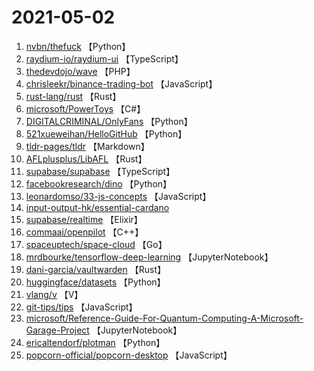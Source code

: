 # 2021-05-02

1. [nvbn/thefuck](https://github.com/nvbn/thefuck) 【Python】
2. [raydium-io/raydium-ui](https://github.com/raydium-io/raydium-ui) 【TypeScript】
3. [thedevdojo/wave](https://github.com/thedevdojo/wave) 【PHP】
4. [chrisleekr/binance-trading-bot](https://github.com/chrisleekr/binance-trading-bot) 【JavaScript】
5. [rust-lang/rust](https://github.com/rust-lang/rust) 【Rust】
6. [microsoft/PowerToys](https://github.com/microsoft/PowerToys) 【C#】
7. [DIGITALCRIMINAL/OnlyFans](https://github.com/DIGITALCRIMINAL/OnlyFans) 【Python】
8. [521xueweihan/HelloGitHub](https://github.com/521xueweihan/HelloGitHub) 【Python】
9. [tldr-pages/tldr](https://github.com/tldr-pages/tldr) 【Markdown】
10. [AFLplusplus/LibAFL](https://github.com/AFLplusplus/LibAFL) 【Rust】
11. [supabase/supabase](https://github.com/supabase/supabase) 【TypeScript】
12. [facebookresearch/dino](https://github.com/facebookresearch/dino) 【Python】
13. [leonardomso/33-js-concepts](https://github.com/leonardomso/33-js-concepts) 【JavaScript】
14. [input-output-hk/essential-cardano](https://github.com/input-output-hk/essential-cardano) 
15. [supabase/realtime](https://github.com/supabase/realtime) 【Elixir】
16. [commaai/openpilot](https://github.com/commaai/openpilot) 【C++】
17. [spaceuptech/space-cloud](https://github.com/spaceuptech/space-cloud) 【Go】
18. [mrdbourke/tensorflow-deep-learning](https://github.com/mrdbourke/tensorflow-deep-learning) 【JupyterNotebook】
19. [dani-garcia/vaultwarden](https://github.com/dani-garcia/vaultwarden) 【Rust】
20. [huggingface/datasets](https://github.com/huggingface/datasets) 【Python】
21. [vlang/v](https://github.com/vlang/v) 【V】
22. [git-tips/tips](https://github.com/git-tips/tips) 【JavaScript】
23. [microsoft/Reference-Guide-For-Quantum-Computing-A-Microsoft-Garage-Project](https://github.com/microsoft/Reference-Guide-For-Quantum-Computing-A-Microsoft-Garage-Project) 【JupyterNotebook】
24. [ericaltendorf/plotman](https://github.com/ericaltendorf/plotman) 【Python】
25. [popcorn-official/popcorn-desktop](https://github.com/popcorn-official/popcorn-desktop) 【JavaScript】
